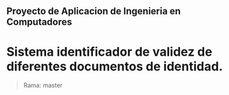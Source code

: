 ## Proyecto de Aplicacion de Ingenieria en Computadores


# Sistema identificador de validez de diferentes documentos de identidad.

> Rama: master


